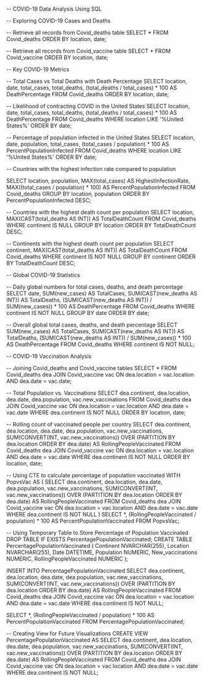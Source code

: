 -- COVID-19 Data Analysis Using SQL

-- Exploring COVID-19 Cases and Deaths

-- Retrieve all records from Covid_deaths table
SELECT * 
FROM Covid_deaths
ORDER BY location, date;



-- Retrieve all records from Covid_vaccine table
 SELECT * 
 FROM Covid_vaccine
 ORDER BY location, date;



-- Key COVID-19 Metrics

-- Total Cases vs Total Deaths with Death Percentage
SELECT location, date, total_cases, total_deaths, 
       (total_deaths / total_cases) * 100 AS DeathPercentage
FROM Covid_deaths
ORDER BY location, date;



-- Likelihood of contracting COVID in the United States
SELECT location, date, total_cases, total_deaths, 
       (total_deaths / total_cases) * 100 AS DeathPercentage
FROM Covid_deaths
WHERE location LIKE '%United States%'
ORDER BY date;



-- Percentage of population infected in the United States
SELECT location, date, population, total_cases, 
       (total_cases / population) * 100 AS PercentPopulationInfected
FROM Covid_deaths
WHERE location LIKE '%United States%'
ORDER BY date;



-- Countries with the highest infection rate compared to population

SELECT location, population, 
       MAX(total_cases) AS HighestInfectionRate, 
       MAX((total_cases / population) * 100) AS PercentPopulationInfected
FROM Covid_deaths
GROUP BY location, population
ORDER BY PercentPopulationInfected DESC;



-- Countries with the highest death count per population
SELECT location, MAX(CAST(total_deaths AS INT)) AS TotalDeathCount
FROM Covid_deaths
WHERE continent IS NULL
GROUP BY location
ORDER BY TotalDeathCount DESC;

-- Continents with the highest death count per population
SELECT continent, MAX(CAST(total_deaths AS INT)) AS TotalDeathCount
FROM Covid_deaths
WHERE continent IS NOT NULL
GROUP BY continent
ORDER BY TotalDeathCount DESC;



-- Global COVID-19 Statistics

-- Daily global numbers for total cases, deaths, and death percentage
SELECT date, SUM(new_cases) AS TotalCases, 
       SUM(CAST(new_deaths AS INT)) AS TotalDeaths, 
       (SUM(CAST(new_deaths AS INT)) / SUM(new_cases)) * 100 AS DeathPercentage
FROM Covid_deaths
WHERE continent IS NOT NULL
GROUP BY date
ORDER BY date;

-- Overall global total cases, deaths, and death percentage
SELECT SUM(new_cases) AS TotalCases, 
       SUM(CAST(new_deaths AS INT)) AS TotalDeaths, 
       (SUM(CAST(new_deaths AS INT)) / SUM(new_cases)) * 100 AS DeathPercentage
FROM Covid_deaths
WHERE continent IS NOT NULL;

-- COVID-19 Vaccination Analysis

-- Joining Covid_deaths and Covid_vaccine tables
SELECT * 
FROM Covid_deaths dea
JOIN Covid_vaccine vac
  ON dea.location = vac.location
  AND dea.date = vac.date;

-- Total Population vs. Vaccinations
SELECT dea.continent, dea.location, dea.date, dea.population, vac.new_vaccinations
FROM Covid_deaths dea
JOIN Covid_vaccine vac
  ON dea.location = vac.location
  AND dea.date = vac.date
WHERE dea.continent IS NOT NULL
ORDER BY location, date;

-- Rolling count of vaccinated people per country
SELECT dea.continent, dea.location, dea.date, dea.population, vac.new_vaccinations,
       SUM(CONVERT(INT, vac.new_vaccinations)) OVER (PARTITION BY dea.location ORDER BY dea.date) AS RollingPeopleVaccinated
FROM Covid_deaths dea
JOIN Covid_vaccine vac
  ON dea.location = vac.location
  AND dea.date = vac.date
WHERE dea.continent IS NOT NULL
ORDER BY location, date;

-- Using CTE to calculate percentage of population vaccinated
WITH PopvsVac AS (
  SELECT dea.continent, dea.location, dea.date, dea.population, vac.new_vaccinations,
         SUM(CONVERT(INT, vac.new_vaccinations)) OVER (PARTITION BY dea.location ORDER BY dea.date) AS RollingPeopleVaccinated
  FROM Covid_deaths dea
  JOIN Covid_vaccine vac
    ON dea.location = vac.location
    AND dea.date = vac.date
  WHERE dea.continent IS NOT NULL
)
SELECT *, (RollingPeopleVaccinated / population) * 100 AS PercentPopulationVaccinated
FROM PopvsVac;

-- Using Temporary Table to Store Percentage of Population Vaccinated
DROP TABLE IF EXISTS PercentagePopulationVaccinated;
CREATE TABLE PercentagePopulationVaccinated (
    Continent NVARCHAR(255),
    Location NVARCHAR(255),
    Date DATETIME,
    Population NUMERIC,
    New_vaccinations NUMERIC,
    RollingPeopleVaccinated NUMERIC
);

INSERT INTO PercentagePopulationVaccinated
SELECT dea.continent, dea.location, dea.date, dea.population, vac.new_vaccinations,
       SUM(CONVERT(INT, vac.new_vaccinations)) OVER (PARTITION BY dea.location ORDER BY dea.date) AS RollingPeopleVaccinated
FROM Covid_deaths dea
JOIN Covid_vaccine vac
  ON dea.location = vac.location
  AND dea.date = vac.date
WHERE dea.continent IS NOT NULL;

SELECT *, (RollingPeopleVaccinated / population) * 100 AS PercentPopulationVaccinated
FROM PercentagePopulationVaccinated;

-- Creating View for Future Visualizations
CREATE VIEW PercentagePopulationVaccinated AS
SELECT dea.continent, dea.location, dea.date, dea.population, vac.new_vaccinations,
       SUM(CONVERT(INT, vac.new_vaccinations)) OVER (PARTITION BY dea.location ORDER BY dea.date) AS RollingPeopleVaccinated
FROM Covid_deaths dea
JOIN Covid_vaccine vac
  ON dea.location = vac.location
  AND dea.date = vac.date
WHERE dea.continent IS NOT NULL;
